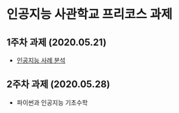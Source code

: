 인공지능 사관학교 프리코스 과제
==========
1주차 과제 (2020.05.21)
----------
- [인공지능 사례 분석][1weeklink]

[1weeklink]: 1주차_과제.ipynb "1주차 과제"

2주차 과제 (2020.05.28)
----------
- 파이썬과 인공지능 기초수학
